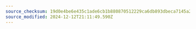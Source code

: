 ```yaml
---
source_checksum: 19d0e4be6e435c1ade6cb1b880870512229ca6db893dbeca7145a22424391805
source_modified: 2024-12-12T21:11:49.590Z
---
```


